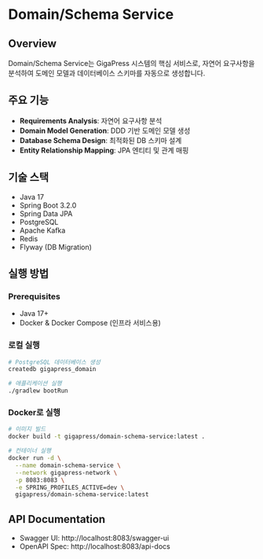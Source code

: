 # Domain/Schema Service

## Overview
Domain/Schema Service는 GigaPress 시스템의 핵심 서비스로, 자연어 요구사항을 분석하여 도메인 모델과 데이터베이스 스키마를 자동으로 생성합니다.

## 주요 기능
- **Requirements Analysis**: 자연어 요구사항 분석
- **Domain Model Generation**: DDD 기반 도메인 모델 생성
- **Database Schema Design**: 최적화된 DB 스키마 설계
- **Entity Relationship Mapping**: JPA 엔티티 및 관계 매핑

## 기술 스택
- Java 17
- Spring Boot 3.2.0
- Spring Data JPA
- PostgreSQL
- Apache Kafka
- Redis
- Flyway (DB Migration)

## 실행 방법

### Prerequisites
- Java 17+
- Docker & Docker Compose (인프라 서비스용)

### 로컬 실행
```bash
# PostgreSQL 데이터베이스 생성
createdb gigapress_domain

# 애플리케이션 실행
./gradlew bootRun
```

### Docker로 실행
```bash
# 이미지 빌드
docker build -t gigapress/domain-schema-service:latest .

# 컨테이너 실행
docker run -d \
  --name domain-schema-service \
  --network gigapress-network \
  -p 8083:8083 \
  -e SPRING_PROFILES_ACTIVE=dev \
  gigapress/domain-schema-service:latest
```

## API Documentation
- Swagger UI: http://localhost:8083/swagger-ui
- OpenAPI Spec: http://localhost:8083/api-docs
